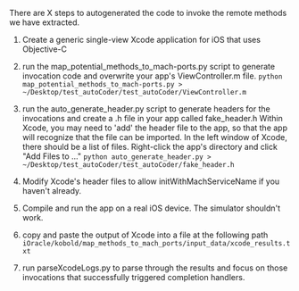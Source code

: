 There are X steps to autogenerated the code to invoke the remote methods we have extracted.

1. Create a generic single-view Xcode application for iOS that uses Objective-C

2. run the map\_potential\_methods\_to\_mach-ports.py script to generate invocation code and overwrite your app's ViewController.m file.
`python map_potential_methods_to_mach-ports.py > ~/Desktop/test_autoCoder/test_autoCoder/ViewController.m`

3. run the auto\_generate\_header.py script to generate headers for the invocations and create a .h file in your app called fake\_header.h
Within Xcode, you may need to 'add' the header file to the app, so that the app will recognize that the file can be imported.
In the left window of Xcode, there should be a list of files.
Right-click the app's directory and click "Add Files to ..."
`python auto_generate_header.py > ~/Desktop/test_autoCoder/test_autoCoder/fake_header.h`

4. Modify Xcode's header files to allow initWithMachServiceName if you haven't already.

5. Compile and run the app on a real iOS device. The simulator shouldn't work.

6. copy and paste the output of Xcode into a file at the following path
`iOracle/kobold/map_methods_to_mach_ports/input_data/xcode_results.txt`

7. run parseXcodeLogs.py to parse through the results and focus on those invocations that successfully triggered completion handlers.
